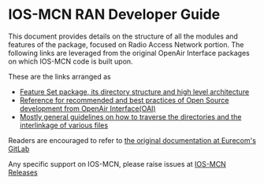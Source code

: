 # IOS-MCN RAN Developer Guide

This document provides details on the structure of all the modules and features of the package, focused
on Radio Access Network portion. The following links are leveraged from the original OpenAir Interface
packages on which IOS-MCN code is built upon. 

These are the links arranged as 
- [Feature Set package, its directory structure and high level architecture](https://gitlab.eurecom.fr/oai/openairinterface5g/blob/develop/doc/FEATURE_SET.md)
- [Reference for recommended and best practices of Open Source development from OpenAir Interface(OAI)](https://gitlab.eurecom.fr/oai/openairinterface5g/-/blob/develop/doc/README.md#developer-tools)
- [Mostly general guidelines on how to traverse the directories and the interlinkage of various files](https://gitlab.eurecom.fr/oai/openairinterface5g/-/blob/develop/tools/formatting/README.md)

Readers are encouraged to refer to [the original documentation at Eurecom's GitLab](https://gitlab.eurecom.fr/oai/openairinterface5g/-/tree/develop/doc)

Any specific support on IOS-MCN, please raise issues at [IOS-MCN Releases](https://github.com/ios-mcn/ios-mcn-releases/issues)
